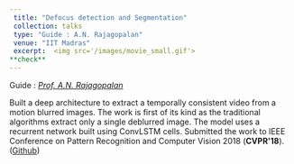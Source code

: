 ```yaml
---
 title: "Defocus detection and Segmentation"
 collection: talks
 type: "Guide : A.N. Rajagopalan"
 venue: "IIT Madras"
 excerpt:  <img src='/images/movie_small.gif'> 
**check**
---
```



Guide : [*Prof. A.N. Rajagopalan*](http://www.ee.iitm.ac.in/ipcvlab/faculty)

Built a deep architecture to extract a temporally consistent video from a motion blurred images. The work is first of its kind as the traditional algorithms extract only a single deblurred image. The model uses a recurrent network built using ConvLSTM cells. Submitted the work to IEEE Conference on Pattern Recognition and Computer Vision 2018 (**CVPR'18**). ([Github](https://github.com/anshulbshah/Blurred-Image-to-Video))
